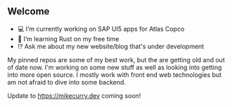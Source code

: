 
## Welcome 

- 💻 I’m currently working on SAP UI5 apps for Atlas Copco
- 🦀 I’m learning Rust on my free time
- ⁉️ Ask me about my new website/blog that's under development

My pinned repos are some of my best work, but the are getting old and out of date now. I'm working on some new stuff as well as looking into 
getting into more open source. I mostly work with front end web technologies but am not afraid to dive into some backend. 

Update to https://mikecurry.dev coming soon!
